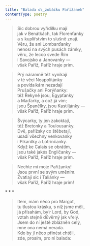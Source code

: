 ```yaml
---
title: "Balada o\_zobáčku Pařížanek"
contentType: poetry
---
```


<section>

> Sic dobrou vyřídilku mají  
> jak v Benátkách, tak Florenťanky  
> a s kuplířstvím to slušně znají.  
> Věru, že ani Lombarďanky  
> nenosí na svých pusách zámky,  
> věru, že lecco svede Řím  
> i Savojsko a Janovanky —  
> však Paříž, Paříž hraje prim.

> Prý náramně též vynikají  
> v té věci Neapolitánky  
> a povídalkám nezadají  
> Prušačky ani Porýňanky:  
> též Řekyně jsou, Egypťanky  
> a Maďarky, a což já vím;  
> jsou Španělky, jsou Kastiljánky —  
> však Paříž, Paříž hraje prim.

> Švýcarky, ty jen zakoktají,  
> též Bretonky a Toulousanky.  
> Dvě, pařížsky co štěbetají,  
> usadí všechny venkovanky  
> i Pikardky a Lotrinčanky.  
> Když ke Calais se obrátím,  
> jsou také jakés Engličanky —  
> však Paříž, Paříž hraje prim.

> Nechte mi moje Pařížanky!  
> Jsou první se svým uměním.  
> Žvatlají sic i Taliánky —  
> však Paříž, Paříž hraje prim!

</section>


<section>

\* \* \*

> Item, mám něco pro Margot,  
> tu tlustou krásku, s níž jsme měli,  
> já přísahám, by’r Lord, by God,  
> vztah stejně důvěrný jak vřelý.  
> Jsem do ní ještě zblázněn celý,  
> mne ona nemá nerada.  
> Kdo by jí něco přinést chtěli,  
> zde, prosím, pro ni balada:

</section>
